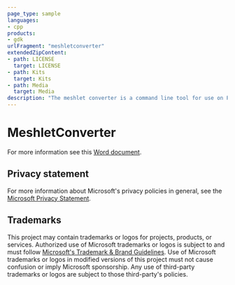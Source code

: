 ```yaml
---
page_type: sample
languages:
- cpp
products:
- gdk
urlFragment: "meshletconverter"
extendedZipContent:
- path: LICENSE
  target: LICENSE
- path: Kits
  target: Kits
- path: Media
  target: Media
description: "The meshlet converter is a command line tool for use on PC."
---
```


# MeshletConverter

For more information see this [Word document](https://github.com/microsoft/Xbox-GDK-Samples/blob/main/Samples/Tools/MeshletConverter/ReadMe.docx).

## Privacy statement

For more information about Microsoft's privacy policies in general, see the [Microsoft Privacy Statement](https://privacy.microsoft.com/privacystatement/).

## Trademarks

This project may contain trademarks or logos for projects, products, or services. Authorized use of Microsoft trademarks or logos is subject to and must follow [Microsoft's Trademark & Brand Guidelines](https://www.microsoft.com/en-us/legal/intellectualproperty/trademarks/usage/general). Use of Microsoft trademarks or logos in modified versions of this project must not cause confusion or imply Microsoft sponsorship. Any use of third-party trademarks or logos are subject to those third-party's policies.
